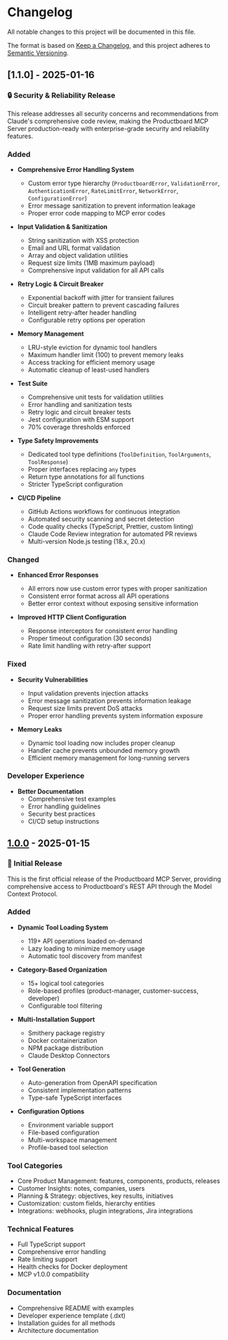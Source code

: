 # Changelog

All notable changes to this project will be documented in this file.

The format is based on [Keep a Changelog](https://keepachangelog.com/en/1.0.0/),
and this project adheres to [Semantic Versioning](https://semver.org/spec/v2.0.0.html).

## [1.1.0] - 2025-01-16

### 🔒 Security & Reliability Release

This release addresses all security concerns and recommendations from Claude's comprehensive code review, making the Productboard MCP Server production-ready with enterprise-grade security and reliability features.

### Added

- **Comprehensive Error Handling System**
  - Custom error type hierarchy (`ProductboardError`, `ValidationError`, `AuthenticationError`, `RateLimitError`, `NetworkError`, `ConfigurationError`)
  - Error message sanitization to prevent information leakage
  - Proper error code mapping to MCP error codes
  
- **Input Validation & Sanitization**
  - String sanitization with XSS protection
  - Email and URL format validation
  - Array and object validation utilities
  - Request size limits (1MB maximum payload)
  - Comprehensive input validation for all API calls

- **Retry Logic & Circuit Breaker**
  - Exponential backoff with jitter for transient failures
  - Circuit breaker pattern to prevent cascading failures
  - Intelligent retry-after header handling
  - Configurable retry options per operation

- **Memory Management**
  - LRU-style eviction for dynamic tool handlers
  - Maximum handler limit (100) to prevent memory leaks
  - Access tracking for efficient memory usage
  - Automatic cleanup of least-used handlers

- **Test Suite**
  - Comprehensive unit tests for validation utilities
  - Error handling and sanitization tests
  - Retry logic and circuit breaker tests
  - Jest configuration with ESM support
  - 70% coverage thresholds enforced

- **Type Safety Improvements**
  - Dedicated tool type definitions (`ToolDefinition`, `ToolArguments`, `ToolResponse`)
  - Proper interfaces replacing `any` types
  - Return type annotations for all functions
  - Stricter TypeScript configuration

- **CI/CD Pipeline**
  - GitHub Actions workflows for continuous integration
  - Automated security scanning and secret detection
  - Code quality checks (TypeScript, Prettier, custom linting)
  - Claude Code Review integration for automated PR reviews
  - Multi-version Node.js testing (18.x, 20.x)

### Changed

- **Enhanced Error Responses**
  - All errors now use custom error types with proper sanitization
  - Consistent error format across all API operations
  - Better error context without exposing sensitive information

- **Improved HTTP Client Configuration**
  - Response interceptors for consistent error handling
  - Proper timeout configuration (30 seconds)
  - Rate limit handling with retry-after support

### Fixed

- **Security Vulnerabilities**
  - Input validation prevents injection attacks
  - Error message sanitization prevents information leakage
  - Request size limits prevent DoS attacks
  - Proper error handling prevents system information exposure

- **Memory Leaks**
  - Dynamic tool loading now includes proper cleanup
  - Handler cache prevents unbounded memory growth
  - Efficient memory management for long-running servers

### Developer Experience

- **Better Documentation**
  - Comprehensive test examples
  - Error handling guidelines
  - Security best practices
  - CI/CD setup instructions

## [1.0.0] - 2025-01-15

### 🎉 Initial Release

This is the first official release of the Productboard MCP Server, providing comprehensive access to Productboard's REST API through the Model Context Protocol.

### Added

- **Dynamic Tool Loading System**
  - 119+ API operations loaded on-demand
  - Lazy loading to minimize memory usage
  - Automatic tool discovery from manifest

- **Category-Based Organization**
  - 15+ logical tool categories
  - Role-based profiles (product-manager, customer-success, developer)
  - Configurable tool filtering

- **Multi-Installation Support**
  - Smithery package registry
  - Docker containerization
  - NPM package distribution
  - Claude Desktop Connectors

- **Tool Generation**
  - Auto-generation from OpenAPI specification
  - Consistent implementation patterns
  - Type-safe TypeScript interfaces

- **Configuration Options**
  - Environment variable support
  - File-based configuration
  - Multi-workspace management
  - Profile-based tool selection

### Tool Categories

- Core Product Management: features, components, products, releases
- Customer Insights: notes, companies, users
- Planning & Strategy: objectives, key results, initiatives
- Customization: custom fields, hierarchy entities
- Integrations: webhooks, plugin integrations, Jira integrations

### Technical Features

- Full TypeScript support
- Comprehensive error handling
- Rate limiting support
- Health checks for Docker deployment
- MCP v1.0.0 compatibility

### Documentation

- Comprehensive README with examples
- Developer experience template (.dxt)
- Installation guides for all methods
- Architecture documentation

[1.0.0]: https://github.com/cfdude/productboard-mcp/releases/tag/v1.0.0
